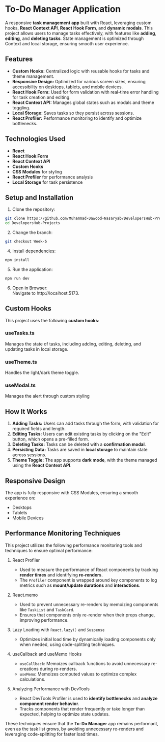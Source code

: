 To-Do Manager Application
=========================

A responsive **task management app** built with React, leveraging custom hooks, **React Context API**, **React Hook Form**, and **dynamic modals**. This project allows users to manage tasks effectively, with features like **adding**, **editing**, and **deleting tasks**. State management is optimized through Context and local storage, ensuring smooth user experience.

## Features

- **Custom Hooks:** Centralized logic with reusable hooks for tasks and theme management.
- **Responsive Design:** Optimized for various screen sizes, ensuring accessibility on desktops, tablets, and mobile devices.
- **React Hook Form:** Used for form validation with real-time error handling for task creation and editing.
- **React Context API:** Manages global states such as modals and theme toggling.
- **Local Storage:** Saves tasks so they persist across sessions.
- **React Profiler:** Performance monitoring to identify and optimize bottlenecks.

## Technologies Used

- **React**
- **React Hook Form**
- **React Context API**
- **Custom Hooks**
- **CSS Modules** for styling
- **React Profiler** for performance analysis
- **Local Storage** for task persistence

## Setup and Installation

1. Clone the repository:  
```bash
git clone https://github.com/Muhammad-Dawood-Nasaryab/DevelopersHub-Projects.git
cd DevelopersHub-Projects
```

2. Change the branch:
```bash
git checkout Week-5
```

4. Install dependencies:  
```bash
npm install
```

5. Run the application:  
```bash
npm run dev
```

6. Open in Browser:  
Navigate to http://localhost:5173.

## Custom Hooks
This project uses the following **custom hooks**:

### useTasks.ts
Manages the state of tasks, including adding, editing, deleting, and updating tasks in local storage.

### useTheme.ts
Handles the light/dark theme toggle.

### useModal.ts
Manages the alert through custom styling 

## How It Works

1. **Adding Tasks:** Users can add tasks through the form, with validation for required fields and length.
2. **Editing Tasks:** Users can edit existing tasks by clicking on the "Edit" button, which opens a pre-filled form.
3. **Deleting Tasks:** Tasks can be deleted with a **confirmation modal**.
4. **Persisting Data:** Tasks are saved in **local storage** to maintain state across sessions.
5. **Theme Toggle:** The app supports **dark mode**, with the theme managed using the **React Context API**.

## Responsive Design
The app is fully responsive with CSS Modules, ensuring a smooth experience on:

- Desktops
- Tablets
- Mobile Devices

## Performance Monitoring Techniques
This project utilizes the following performance monitoring tools and techniques to ensure optimal performance:

1. React Profiler
   - Used to measure the performance of React components by tracking **render times** and identifying **re-renders**.
   - The <code>Profiler</code> component is wrapped around key components to log metrics such as **mount/update durations** and **interactions**.

2. React.memo
    - Used to prevent unnecessary re-renders by memoizing components like <code>TaskList</code> and <code>TaskCard</code>.
    - Ensures that components only re-render when their props change, improving performance.
  
3. Lazy Loading with <code>React.lazy()</code> and <code>Suspense</code>
    - Optimizes initial load time by dynamically loading components only when needed, using code-splitting techniques.
  
4. useCallback and useMemo Hooks
    - <code>useCallback</code>: Memoizes callback functions to avoid unnecessary re-creations during re-renders.
    - <code>useMemo</code>: Memoizes computed values to optimize complex calculations.

5. Analyzing Performance with DevTools
    - React DevTools Profiler is used to **identify bottlenecks** and **analyze component render behavior**.
    - Tracks components that render frequently or take longer than expected, helping to optimize state updates.

These techniques ensure that the **To-Do Manager** app remains performant, even as the task list grows, by avoiding unnecessary re-renders and leveraging code-splitting for faster load times.
